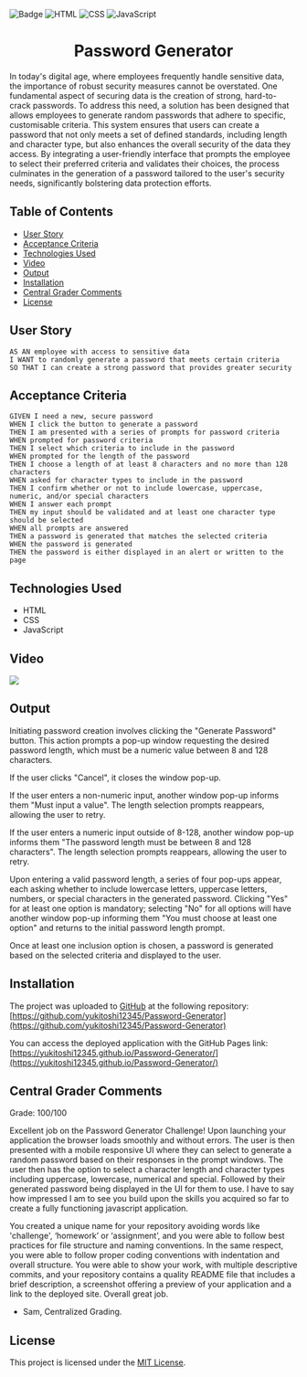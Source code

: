 ![Badge](https://img.shields.io/badge/License-MIT-yellow.svg) ![HTML](https://img.shields.io/badge/HTML-blue) ![CSS](https://img.shields.io/badge/CSS-red) ![JavaScript](https://img.shields.io/badge/JavaScript-yellow)

<h1 align = "center"> Password Generator </h1>

In today's digital age, where employees frequently handle sensitive data, the importance of robust security measures cannot be overstated. One fundamental aspect of securing data is the creation of strong, hard-to-crack passwords. To address this need, a solution has been designed that allows employees to generate random passwords that adhere to specific, customisable criteria. This system ensures that users can create a password that not only meets a set of defined standards, including length and character type, but also enhances the overall security of the data they access. By integrating a user-friendly interface that prompts the employee to select their preferred criteria and validates their choices, the process culminates in the generation of a password tailored to the user's security needs, significantly bolstering data protection efforts.

## Table of Contents

- [User Story](#user-story)
- [Acceptance Criteria](#acceptance-criteria)
- [Technologies Used](#technologies-used)
- [Video](#video)
- [Output](#output)
- [Installation](#installation)
- [Central Grader Comments](#central-grader-comments)
- [License](#license)

## User Story

```
AS AN employee with access to sensitive data
I WANT to randomly generate a password that meets certain criteria
SO THAT I can create a strong password that provides greater security
```

## Acceptance Criteria

```
GIVEN I need a new, secure password
WHEN I click the button to generate a password
THEN I am presented with a series of prompts for password criteria
WHEN prompted for password criteria
THEN I select which criteria to include in the password
WHEN prompted for the length of the password
THEN I choose a length of at least 8 characters and no more than 128 characters
WHEN asked for character types to include in the password
THEN I confirm whether or not to include lowercase, uppercase, numeric, and/or special characters
WHEN I answer each prompt
THEN my input should be validated and at least one character type should be selected
WHEN all prompts are answered
THEN a password is generated that matches the selected criteria
WHEN the password is generated
THEN the password is either displayed in an alert or written to the page
```

## Technologies Used

- HTML
- CSS
- JavaScript

## Video

![](assets/videos/screenrecord.gif)

## Output

Initiating password creation involves clicking the "Generate Password" button. This action prompts a pop-up window requesting the desired password length, which must be a numeric value between 8 and 128 characters.

If the user clicks "Cancel", it closes the window pop-up.

If the user enters a non-numeric input, another window pop-up informs them "Must input a value". The length selection prompts reappears, allowing the user to retry.

If the user enters a numeric input outside of 8-128, another window pop-up informs them "The password length must be between 8 and 128 characters". The length selection prompts reappears, allowing the user to retry.

Upon entering a valid password length, a series of four pop-ups appear, each asking whether to include lowercase letters, uppercase letters, numbers, or special characters in the generated password. Clicking "Yes" for at least one option is mandatory; selecting "No" for all options will have another window pop-up informing them "You must choose at least one option" and returns to the initial password length prompt.

Once at least one inclusion option is chosen, a password is generated based on the selected criteria and displayed to the user.

## Installation

The project was uploaded to [GitHub](https://github.com/) at the following repository:
[https://github.com/yukitoshi12345/Password-Generator](https://github.com/yukitoshi12345/Password-Generator)

You can access the deployed application with the GitHub Pages link:
[https://yukitoshi12345.github.io/Password-Generator/](https://yukitoshi12345.github.io/Password-Generator/)

## Central Grader Comments

Grade: 100/100

Excellent job on the Password Generator Challenge! Upon launching your application the browser loads smoothly and without errors. The user is then presented with a mobile responsive UI where they can select to generate a random password based on their responses in the prompt windows. The user then has the option to select a character length and character types including uppercase, lowercase, numerical and special. Followed by their generated password being displayed in the UI for them to use. I have to say how impressed I am to see you build upon the skills you acquired so far to create a fully functioning javascript application.

You created a unique name for your repository avoiding words like 'challenge', ‘homework’ or ‘assignment’, and you were able to follow best practices for file structure and naming conventions. In the same respect, you were able to follow proper coding conventions with indentation and overall structure. You were able to show your work, with multiple descriptive commits, and your repository contains a quality README file that includes a brief description, a screenshot offering a preview of your application and a link to the deployed site. Overall great job.

- Sam, Centralized Grading.

## License

This project is licensed under the [MIT License](https://github.com/Yukitoshi12345/Password-Generator/blob/main/LICENSE).
